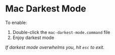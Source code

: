 # Mac Darkest Mode

To enable:

1. Double-click the `mac-darkest-mode.command` file
2. Enjoy darkest mode

_If darkest mode overwhelms you, hit `esc` to exit._
